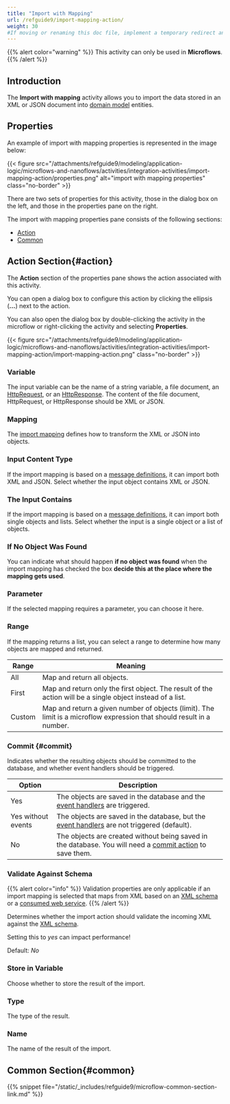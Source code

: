 ```yaml
---
title: "Import with Mapping"
url: /refguide9/import-mapping-action/
weight: 30
#If moving or renaming this doc file, implement a temporary redirect and let the respective team know they should update the URL in the product. See Mapping to Products for more details.
---
```


{{% alert color="warning" %}}
This activity can only be used in **Microflows**.
{{% /alert %}}

## Introduction

The **Import with mapping** activity allows you to import the data stored in an XML or JSON document into [domain model](/refguide9/domain-model/) entities.

## Properties

An example of import with mapping properties is represented in the image below:

{{< figure src="/attachments/refguide9/modeling/application-logic/microflows-and-nanoflows/activities/integration-activities/import-mapping-action/properties.png" alt="import with mapping properties" class="no-border" >}}

There are two sets of properties for this activity, those in the dialog box on the left, and those in the properties pane on the right.

The import with mapping properties pane consists of the following sections:

* [Action](#action)
* [Common](#common)

## Action Section{#action}

The **Action** section of the properties pane shows the action associated with this activity.

You can open a dialog box to configure this action by clicking the ellipsis (**…**) next to the action.

You can also open the dialog box by double-clicking the activity in the microflow or right-clicking the activity and selecting **Properties**.

{{< figure src="/attachments/refguide9/modeling/application-logic/microflows-and-nanoflows/activities/integration-activities/import-mapping-action/import-mapping-action.png" class="no-border" >}}

### Variable

The input variable can be the name of a string variable, a file document, an [HttpRequest](/refguide9/http-request-and-response-entities/#http-request), or an [HttpResponse](/refguide9/http-request-and-response-entities/#http-response). The content of the file document, HttpRequest, or HttpResponse should be XML or JSON.

### Mapping

The [import mapping](/refguide9/import-mappings/) defines how to transform the XML or JSON into objects.

### Input Content Type

If the import mapping is based on a [message definitions](/refguide9/message-definitions/), it can import both XML and JSON. Select whether the input object contains XML or JSON.

### The Input Contains

If the import mapping is based on a [message definitions](/refguide9/message-definitions/), it can import both single objects and lists. Select whether the input is a single object or a list of objects.

### If No Object Was Found

You can indicate what should happen **if no object was found** when the import mapping has checked the box **decide this at the place where the mapping gets used**.

### Parameter

If the selected mapping requires a parameter, you can choose it here.

### Range

If the mapping returns a list, you can select a range to determine how many objects are mapped and returned.

| Range | Meaning |
| --- | --- |
| All | Map and return all objects. |
| First | Map and return only the first object. The result of the action will be a single object instead of a list. |
| Custom | Map and return a given number of objects (limit). The limit is a microflow expression that should result in a number. |

### Commit {#commit}

Indicates whether the resulting objects should be committed to the database, and whether event handlers should be triggered.

| Option | Description |
| --- | --- |
| Yes | The objects are saved in the database and the [event handlers](/refguide9/event-handlers/) are triggered. |
| Yes without events | The objects are saved in the database, but the [event handlers](/refguide9/event-handlers/) are not triggered (default). |
| No | The objects are created without being saved in the database. You will need a [commit action](/refguide9/committing-objects/) to save them. |

### Validate Against Schema

{{% alert color="info" %}}
Validation properties are only applicable if an import mapping is selected that maps from XML based on an [XML schema](/refguide9/xml-schemas/) or a [consumed web service](/refguide9/consumed-web-service/).
{{% /alert %}}

Determines whether the import action should validate the incoming XML against the [XML schema](/refguide9/xml-schemas/).

Setting this to *yes* can impact performance!

Default: *No*

### Store in Variable

Choose whether to store the result of the import.

### Type

The type of the result.

### Name

The name of the result of the import.

## Common Section{#common}

{{% snippet file="/static/_includes/refguide9/microflow-common-section-link.md" %}}
